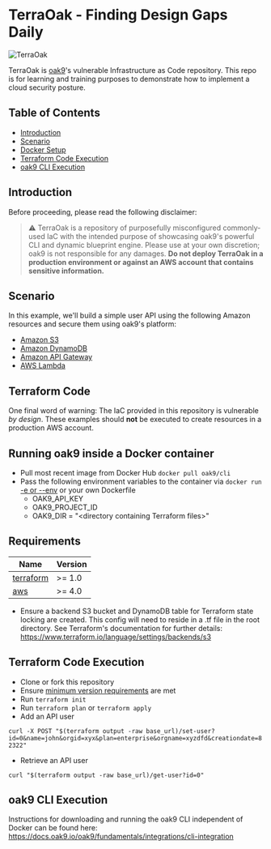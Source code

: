 # TerraOak - Finding Design Gaps Daily
![TerraOak](oak9-logo.png)

TerraOak is [oak9](https://oak9.io)'s vulnerable Infrastructure as Code repository. This repo is for learning and training purposes to demonstrate how to implement a cloud security posture. 

## Table of Contents

* [Introduction](#introduction)
* [Scenario](#scenario)
* [Docker Setup](#running-inside-a-docker-container)
* [Terraform Code Execution](#terraform-code-execution)
* [oak9 CLI Execution](#oak9-cli-execution)


## Introduction 

Before proceeding, please read the following disclaimer:
> :warning: TerraOak is a repository of purposefully misconfigured commonly-used IaC with the intended purpose of showcasing oak9's powerful CLI and dynamic blueprint engine. Please use at your own discretion; oak9 is not responsible for any damages. **Do not deploy TerraOak in a production environment or against an AWS account that contains sensitive information.**

## Scenario

In this example, we'll build a simple user API using the following Amazon resources and secure them using oak9's platform:

* [Amazon S3](https://aws.amazon.com/s3/)
* [Amazon DynamoDB](https://aws.amazon.com/dynamodb/)
* [Amazon API Gateway](https://aws.amazon.com/api-gateway/)
* [AWS Lambda](https://aws.amazon.com/lambda/)

## Terraform Code 

One final word of warning: The IaC provided in this repository is vulnerable _by design_. These examples should **not** be executed to create resources in a production AWS account.

## Running oak9 inside a Docker container

* Pull most recent image from Docker Hub `docker pull oak9/cli`
* Pass the following environment variables to the container via `docker run` [-e or --env](https://docs.docker.com/engine/reference/commandline/run/#env) or your own Dockerfile
    * OAK9_API_KEY
    * OAK9_PROJECT_ID
    * OAK9_DIR = "\<directory containing Terraform files\>"

## Requirements

| Name | Version |
|------|---------|
| <a name="requirement_terraform"></a> [terraform](#requirement\_terraform) | >= 1.0 |
| <a name="requirement_aws"></a> [aws](#requirement\_aws) | >= 4.0 |

* Ensure a backend S3 bucket and DynamoDB table for Terraform state locking are created. This config will need to reside in a .tf file in the root directory. See Terraform's documentation for further details: https://www.terraform.io/language/settings/backends/s3

## Terraform Code Execution

* Clone or fork this repository
* Ensure [minimum version requirements](#requirements) are met 
* Run `terraform init`
* Run `terraform plan` or `terraform apply`
* Add an API user

`curl -X POST "$(terraform output -raw base_url)/set-user?id=0&name=john&orgid=xyx&plan=enterprise&orgname=xyzdfd&creationdate=82322"`

* Retrieve an API user 

`curl "$(terraform output -raw base_url)/get-user?id=0"`
 

## oak9 CLI Execution 

Instructions for downloading and running the oak9 CLI independent of Docker can be found here: https://docs.oak9.io/oak9/fundamentals/integrations/cli-integration
